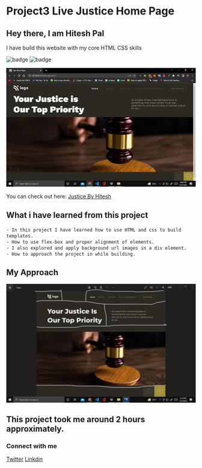 # Project3 Live Justice Home Page

## Hey there, I am Hitesh Pal

I have build this website with my core HTML CSS skills


![badge](https://img.shields.io/badge/Project3-Justice%20page-yellow)
![badge](https://img.shields.io/badge/HTML-CSS-green)

![image](./images/justice.png)

You can check out here: [Justice By Hitesh](https://justice-by-hitesh.netlify.app/)



## What i have learned from this project

    - In this project I have learned how to use HTML and css to build templates.
    - How to use flex-box and proper alignment of elements.
    - I also explored and apply background url images in a div element.
    - How to approach the project in while building.

## My Approach

![image](./images/approach.jpg)

## This project took me around 2 hours approximately.

### Connect with me 
[Twitter](https://twitter.com/HiteshP25522550) 
[Linkdin](https://www.linkedin.com/in/hitesh-pal-8379011ab/)
